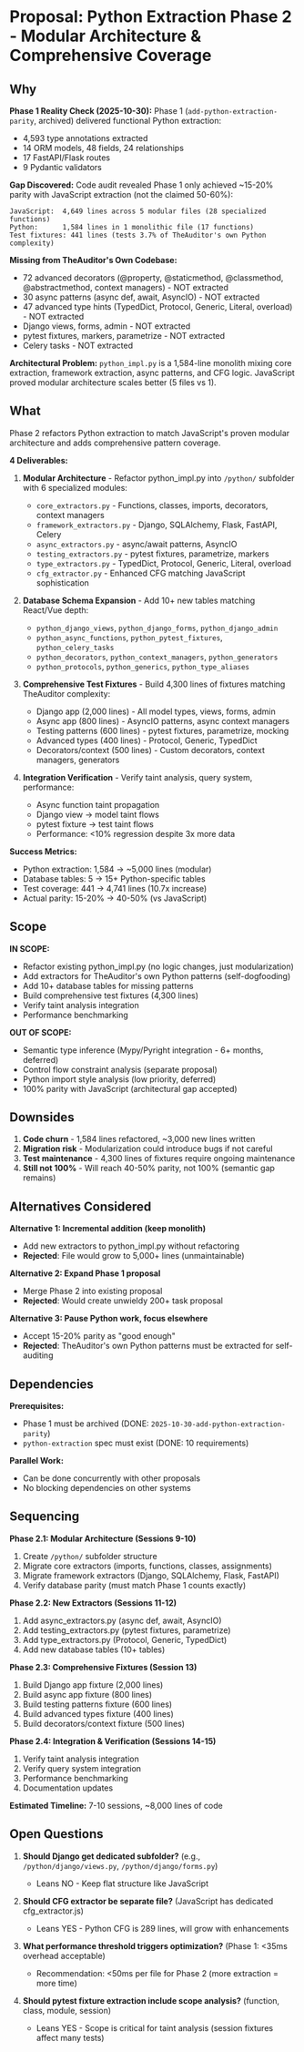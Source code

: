 # Proposal: Python Extraction Phase 2 - Modular Architecture & Comprehensive Coverage

## Why

**Phase 1 Reality Check (2025-10-30):**
Phase 1 (`add-python-extraction-parity`, archived) delivered functional Python extraction:
- 4,593 type annotations extracted
- 14 ORM models, 48 fields, 24 relationships
- 17 FastAPI/Flask routes
- 9 Pydantic validators

**Gap Discovered:**
Code audit revealed Phase 1 only achieved ~15-20% parity with JavaScript extraction (not the claimed 50-60%):

```
JavaScript:  4,649 lines across 5 modular files (28 specialized functions)
Python:      1,584 lines in 1 monolithic file (17 functions)
Test fixtures: 441 lines (tests 3.7% of TheAuditor's own Python complexity)
```

**Missing from TheAuditor's Own Codebase:**
- 72 advanced decorators (@property, @staticmethod, @classmethod, @abstractmethod, context managers) - NOT extracted
- 30 async patterns (async def, await, AsyncIO) - NOT extracted
- 47 advanced type hints (TypedDict, Protocol, Generic, Literal, overload) - NOT extracted
- Django views, forms, admin - NOT extracted
- pytest fixtures, markers, parametrize - NOT extracted
- Celery tasks - NOT extracted

**Architectural Problem:**
`python_impl.py` is a 1,584-line monolith mixing core extraction, framework extraction, async patterns, and CFG logic. JavaScript proved modular architecture scales better (5 files vs 1).

## What

Phase 2 refactors Python extraction to match JavaScript's proven modular architecture and adds comprehensive pattern coverage.

**4 Deliverables:**

1. **Modular Architecture** - Refactor python_impl.py into `/python/` subfolder with 6 specialized modules:
   - `core_extractors.py` - Functions, classes, imports, decorators, context managers
   - `framework_extractors.py` - Django, SQLAlchemy, Flask, FastAPI, Celery
   - `async_extractors.py` - async/await patterns, AsyncIO
   - `testing_extractors.py` - pytest fixtures, parametrize, markers
   - `type_extractors.py` - TypedDict, Protocol, Generic, Literal, overload
   - `cfg_extractor.py` - Enhanced CFG matching JavaScript sophistication

2. **Database Schema Expansion** - Add 10+ new tables matching React/Vue depth:
   - `python_django_views`, `python_django_forms`, `python_django_admin`
   - `python_async_functions`, `python_pytest_fixtures`, `python_celery_tasks`
   - `python_decorators`, `python_context_managers`, `python_generators`
   - `python_protocols`, `python_generics`, `python_type_aliases`

3. **Comprehensive Test Fixtures** - Build 4,300 lines of fixtures matching TheAuditor complexity:
   - Django app (2,000 lines) - All model types, views, forms, admin
   - Async app (800 lines) - AsyncIO patterns, async context managers
   - Testing patterns (600 lines) - pytest fixtures, parametrize, mocking
   - Advanced types (400 lines) - Protocol, Generic, TypedDict
   - Decorators/context (500 lines) - Custom decorators, context managers, generators

4. **Integration Verification** - Verify taint analysis, query system, performance:
   - Async function taint propagation
   - Django view → model taint flows
   - pytest fixture → test taint flows
   - Performance: <10% regression despite 3x more data

**Success Metrics:**
- Python extraction: 1,584 → ~5,000 lines (modular)
- Database tables: 5 → 15+ Python-specific tables
- Test coverage: 441 → 4,741 lines (10.7x increase)
- Actual parity: 15-20% → 40-50% (vs JavaScript)

## Scope

**IN SCOPE:**
- Refactor existing python_impl.py (no logic changes, just modularization)
- Add extractors for TheAuditor's own Python patterns (self-dogfooding)
- Add 10+ database tables for missing patterns
- Build comprehensive test fixtures (4,300 lines)
- Verify taint analysis integration
- Performance benchmarking

**OUT OF SCOPE:**
- Semantic type inference (Mypy/Pyright integration - 6+ months, deferred)
- Control flow constraint analysis (separate proposal)
- Python import style analysis (low priority, deferred)
- 100% parity with JavaScript (architectural gap accepted)

## Downsides

1. **Code churn** - 1,584 lines refactored, ~3,000 new lines written
2. **Migration risk** - Modularization could introduce bugs if not careful
3. **Test maintenance** - 4,300 lines of fixtures require ongoing maintenance
4. **Still not 100%** - Will reach 40-50% parity, not 100% (semantic gap remains)

## Alternatives Considered

**Alternative 1: Incremental addition (keep monolith)**
- Add new extractors to python_impl.py without refactoring
- **Rejected**: File would grow to 5,000+ lines (unmaintainable)

**Alternative 2: Expand Phase 1 proposal**
- Merge Phase 2 into existing proposal
- **Rejected**: Would create unwieldy 200+ task proposal

**Alternative 3: Pause Python work, focus elsewhere**
- Accept 15-20% parity as "good enough"
- **Rejected**: TheAuditor's own Python patterns must be extracted for self-auditing

## Dependencies

**Prerequisites:**
- Phase 1 must be archived (DONE: `2025-10-30-add-python-extraction-parity`)
- `python-extraction` spec must exist (DONE: 10 requirements)

**Parallel Work:**
- Can be done concurrently with other proposals
- No blocking dependencies on other systems

## Sequencing

**Phase 2.1: Modular Architecture (Sessions 9-10)**
1. Create `/python/` subfolder structure
2. Migrate core extractors (imports, functions, classes, assignments)
3. Migrate framework extractors (Django, SQLAlchemy, Flask, FastAPI)
4. Verify database parity (must match Phase 1 counts exactly)

**Phase 2.2: New Extractors (Sessions 11-12)**
1. Add async_extractors.py (async def, await, AsyncIO)
2. Add testing_extractors.py (pytest fixtures, parametrize)
3. Add type_extractors.py (Protocol, Generic, TypedDict)
4. Add new database tables (10+ tables)

**Phase 2.3: Comprehensive Fixtures (Session 13)**
1. Build Django app fixture (2,000 lines)
2. Build async app fixture (800 lines)
3. Build testing patterns fixture (600 lines)
4. Build advanced types fixture (400 lines)
5. Build decorators/context fixture (500 lines)

**Phase 2.4: Integration & Verification (Sessions 14-15)**
1. Verify taint analysis integration
2. Verify query system integration
3. Performance benchmarking
4. Documentation updates

**Estimated Timeline:** 7-10 sessions, ~8,000 lines of code

## Open Questions

1. **Should Django get dedicated subfolder?** (e.g., `/python/django/views.py`, `/python/django/forms.py`)
   - Leans NO - Keep flat structure like JavaScript

2. **Should CFG extractor be separate file?** (JavaScript has dedicated cfg_extractor.js)
   - Leans YES - Python CFG is 289 lines, will grow with enhancements

3. **What performance threshold triggers optimization?** (Phase 1: <35ms overhead acceptable)
   - Recommendation: <50ms per file for Phase 2 (more extraction = more time)

4. **Should pytest fixture extraction include scope analysis?** (function, class, module, session)
   - Leans YES - Scope is critical for taint analysis (session fixtures affect many tests)
